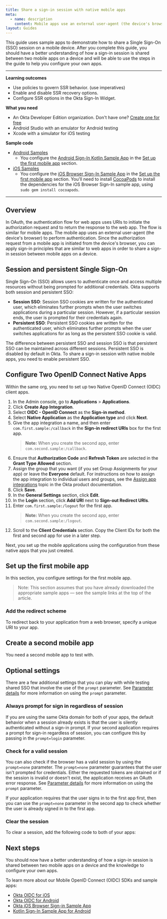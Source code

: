 ```yaml
---
title: Share a sign-in session with native mobile apps
meta:
  - name: description
    content: Mobile apps use an external user-agent (the device's browser) to perform authentication. Get information on how you can apply sign-in principles that are similar to web apps to share a sign-in session between mobile apps on a device.
layout: Guides
---
```


This guide uses sample apps to demonstrate how to share a Single Sign-On (SSO) session on a mobile device. After you complete this guide, you should have a better understanding of how a sign-in session is shared between two mobile apps on a device and will be able to use the steps in the guide to help you configure your own apps.

---

**Learning outcomes**

* Use policies to govern SSR behavior. (use imperatives)
* Enable and disable SSR recovery options.
* Configure SSR options in the Okta Sign-In Widget.

**What you need**

* An Okta Developer Edition organization. Don't have one? [Create one for free](https://developer.okta.com/signup)
* Android Studio with an emulator for Android testing
* Xcode with a simulator for iOS testing

**Sample code**

* [Android Samples](https://github.com/okta/samples-android)
  * You configure the [Android Sign-In Kotlin Sample App](https://github.com/okta/samples-android/tree/master/sign-in-kotlin) in the [Set up the first mobile app](#set-up-the-first-mobile-app) section.
* [iOS Samples](https://github.com/okta/samples-ios)
  * You configure the [iOS Browser Sign-In Sample App](https://github.com/okta/samples-ios/tree/master/browser-sign-in) in the [Set up the first mobile app](#set-up-the-first-mobile-app) section. You'll need to install [CocoaPods](https://cocoapods.org/) to install the dependencies for the iOS Browser Sign-In sample app, using `sudo gem install cocoapods`.

---

## Overview

In OAuth, the authentication flow for web apps uses URIs to initiate the authorization request and to return the response to the web app. The flow is similar for mobile apps. The mobile app uses an external user-agent (the device's browser) to perform authentication. Since the authorization request from a mobile app is initiated from the device's browser, you can apply sign-in principles that are similar to web apps in order to share a sign-in session between mobile apps on a device.

## Session and persistent Single Sign-On

Single Sign-On (SSO) allows users to authenticate once and access multiple resources without being prompted for additional credentials. Okta supports both session and persistent SSO:

* **Session SSO**: Session SSO cookies are written for the authenticated user, which eliminates further prompts when the user switches applications during a particular session. However, if a particular session ends, the user is prompted for their credentials again.
* **Persistent SSO**: Persistent SSO cookies are written for the authenticated user, which eliminates further prompts when the user switches applications for as long as the persistent SSO cookie is valid.

The difference between persistent SSO and session SSO is that persistent SSO can be maintained across different sessions. Persistent SSO is disabled by default in Okta. To share a sign-in session with native mobile apps, you need to enable persistent SSO. 

<StackSelector snippet="enablesso" />

## Configure Two OpenID Connect Native Apps

Within the same org, you need to set up two Native OpenID Connect (OIDC) client apps.

1. In the Admin console, go to **Applications** > **Applications**.
1. Click **Create App Integration**.
1. Select **OIDC - OpenID Connect** as the **Sign-in method**.
1. Select **Native Application** as the **Application type** and click **Next**.
1. Give the app integration a name, and then enter `com.first.sample:/callback` in the **Sign-in redirect URIs** box for the first app.
    > **Note:** When you create the second app, enter `com.second.sample:/callback`.
1. Ensure that **Authorization Code** and **Refresh Token** are selected in the **Grant Type Allowed** section.
1. Assign the group that you want (if you set Group Assignments for your app) or leave the **Everyone** default. For instructions on how to assign the app integration to individual users and groups, see the [Assign app integrations](https://help.okta.com/okta_help.htm?id=ext_Apps_Apps_Page-assign) topic in the Okta product documentation.
1. Click **Save**.
1. In the **General Settings** section, click **Edit**.
1. In the **Login** section, click **Add URI** next to **Sign-out Redirect URIs**.
1. Enter `com.first.sample:/logout` for the first app.
    > **Note:** When you create the second app, enter `com.second.sample:/logout`.
1. Scroll to the **Client Credentials** section. Copy the Client IDs for both the first and second app for use in a later step.

Next, you set up the mobile applications using the configuration from these native apps that you just created.

## Set up the first mobile app

In this section, you configure settings for the first mobile app.

> Note: This section assumes that you have already downloaded the appropriate sample apps — see the sample links at the top of the article.

<StackSelector snippet="configfile" />

### Add the redirect scheme

To redirect back to your application from a web browser, specify a unique URI to your app.

<StackSelector snippet="addredirectscheme" />

## Create a second mobile app

You need a second mobile app to test with.

<StackSelector snippet="createsecondapp" />

## Optional settings

There are a few additional settings that you can play with while testing shared SSO that involve the use of the `prompt` parameter. See [Parameter details](https://developer.okta.com/docs/reference/api/oidc/#parameter-details) for more information on using the `prompt` parameter.

### Always prompt for sign in regardless of session
If you are using the same Okta domain for both of your apps, the default behavior when a session already exists is that the user is silently authenticated without a sign-in prompt. If your second application requires a prompt for sign-in regardless of session, you can configure this by passing in the `prompt=login` parameter.

<StackSelector snippet="promptsignin" />

### Check for a valid session

You can also check if the browser has a valid session by using the `prompt=none` parameter. The `prompt=none` parameter guarantees that the user isn't prompted for credentials. Either the requested tokens are obtained or if the session is invalid or doesn't exist, the application receives an OAuth error response. See [Parameter details](https://developer.okta.com/docs/reference/api/oidc/#parameter-details) for more information on using the `prompt` parameter.

If your application requires that the user signs in to the first app first, then you can use the `prompt=none` parameter in the second app to check whether the user is already signed in to the first app. 

<StackSelector snippet="checkvalidsession" />

### Clear the session

To clear a session, add the following code to both of your apps:

<StackSelector snippet="clearsession" />

## Next steps

You should now have a better understanding of how a sign-in session is shared between two mobile apps on a device and the knowledge to configure your own apps.

To learn more about our Mobile OpenID Connect (OIDC) SDKs and sample apps:

* [Okta OIDC for iOS](https://github.com/okta/okta-oidc-ios)
* [Okta OIDC for Android](https://github.com/okta/okta-oidc-android)
* [Okta iOS Browser Sign-in Sample App](https://github.com/okta/samples-ios/tree/master/browser-sign-in)
* [Kotlin Sign-In Sample App for Android](https://github.com/okta/samples-android/tree/master/sign-in-kotlin)